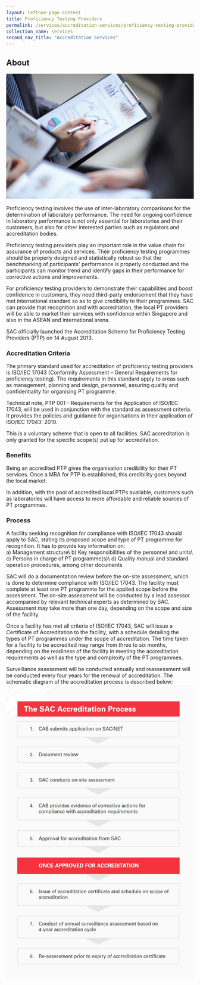 ```yaml
---
layout: leftnav-page-content
title: Proficiency Testing Providers
permalink: /services/accreditation-services/proficiency-testing-providers
collection_name: services
second_nav_title: "Accreditation Services"
---
```

## About
![Accreditation of Proficiency Testing Providers](/images/services/proficiency-testing-accreditation-services.jpg)

Proficiency testing involves the use of inter-laboratory comparisons for the determination of laboratory performance. The need for ongoing confidence in laboratory performance is not only essential for laboratories and their customers, but also for other interested parties such as regulators and accreditation bodies. 

Proficiency testing providers play an important role in the value chain for assurance of products and services. Their proficiency testing programmes should be properly designed and statistically robust so that the benchmarking of participants' performance is properly conducted and the participants can monitor trend and identify gaps in their performance for corrective actions and improvements.

For proficiency testing providers to demonstrate their capabilities and boost confidence in customers, they need third-party endorsement that they have met international standard so as to give credibility to their programmes. SAC can provide that recognition and with accreditation, the local PT providers will be able to market their services with confidence within Singapore and also in the ASEAN and international arena.

SAC officially launched the Accreditation Scheme for Proficiency Testing Providers (PTP) on 14 August 2013.

### Accreditation Criteria

The primary standard used for accreditation of proficiency testing providers is ISO/IEC 17043 (Conformity Assessment – General Requirements for proficiency testing). The requirements in this standard apply to areas such as management, planning and design, personnel, assuring quality and confidentiality for organising PT programme. 

Technical note, PTP 001 – Requirements for the Application of ISO/IEC 17043, will be used in conjunction with the standard as assessment criteria. It provides the policies and guidance for organisations in their application of ISO/IEC 17043: 2010.

This is a voluntary scheme that is open to all facilities. SAC accreditation is only granted for the specific scope(s) put up for accreditation. 

### Benefits

Being an accredited PTP gives the organisation credibility for their PT services. Once a MRA for PTP is established, this credibility goes beyond the local market.

In addition, with the pool of accredited local PTPs available, customers such as laboratories will have access to more affordable and reliable sources of PT programmes.

### Process

A facility seeking recognition for compliance with ISO/IEC 17043 should apply to SAC, stating its proposed scope and type of PT programme for recognition. It has to provide key information on:  
   a) Management structure\\
   b) Key responsibilities of the personnel and units\\
   c) Persons in charge of PT programme(s)\\
   d) Quality manual and standard operation procedures, among other documents

SAC will do a documentation review before the on-site assessment, which is done to determine compliance with ISO/IEC 17043. The facility must complete at least one PT programme for the applied scope before the assessment. The on-site assessment will be conducted by a lead assessor accompanied by relevant technical experts as determined by SAC. Assessment may take more than one day, depending on the scope and size of the facility. 

Once a facility has met all criteria of ISO/IEC 17043, SAC will issue a Certificate of Accreditation to the facility, with a schedule detailing the types of PT programmes under the scope of accreditation. The time taken for a facility to be accredited may range from three to six months, depending on the readiness of the facility in meeting the accreditation requirements as well as the type and complexity of the PT programmes. 

Surveillance assessment will be conducted annually and reassessment will be conducted every four years for the renewal of accreditation. The schematic diagram of the accreditation process is described below:  
![Accreditation Process](/images/services/sac-accreditation-process-flowchart.jpg) 
